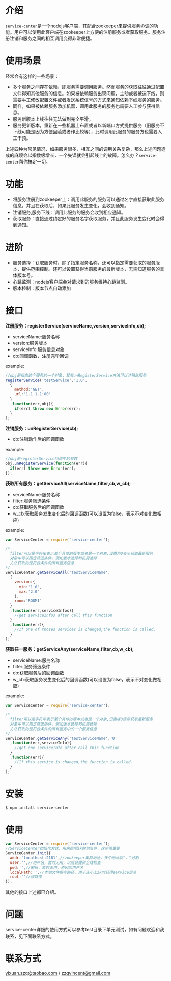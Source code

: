 # 介绍

`service-center`是一个nodejs客户端，其配合zookeeper来提供服务协调的功能。用户可以使用此客户端在zookeeper上方便的注册服务或者获取服务。服务注册注销和服务之间的相互调用变得非常便捷。

# 使用场景

经常会有这样的一些场景：

* 多个服务之间存在依赖，即服务需要调用服务。然而服务的获取往往通过配置文件得知其他服务的信息。如果被依赖服务出现问题，主动或者被迫下线，则需要手工修改配置文件或者发送系统信号的方式来通知依赖下线服务的服务。
* 同样，如果被依赖服务添加机器，调用此服务的服务也需要人工参与获得信息。
* 服务新版本上线往往无法做到完全平滑。
* 服务更新版本，重新在一些机器上布置或者以新端口方式提供服务（旧服务不下线可能是因为方便回滚或者作比较等），此时调用此服务的服务方也需要人工干预。

上述四种为常见情况，如果服务很多，相互之间的调用关系复杂，那么上述问题造成的麻烦会以指数级增长，一个失误就会引起线上的故障。怎么办？`service-center`帮你搞定一切。

# 功能

* 将服务注册到zookeeper上：调用此服务的服务可以通过名字直接获取此服务信息，并且在获取后，如果此服务发生变化，会收到通知。
* 注销服务,服务下线：调用此服务的服务会收到相应通知。
* 获取服务：直接通过约定好的服务名字获取服务，并且此服务发生变化时会得到通知。

# 进阶

* 服务选择：获取服务时，除了指定服务名称，还可以指定需要获取的服务版本，提供范围控制。还可以设置获得当前服务的最新版本，无需知道服务的具体版本号。
* 心跳监测：nodejs客户端会对请求到的服务维持心跳监测。
* 版本控制：版本节点自动添加

# 接口

**注册服务：registerService(serviceName,version,serviceInfo,cb);**

* serviceName:服务名称
* version:服务版本
* serviceInfo:服务信息对象
* cb:回调函数，注册完毕回调

example:

```javascript
//obj是指向这个服务的一个对象，其有unRegisterService方法可以注销此服务
registerService('testService','1.0',
  {
    method:'GET',
    url:'1.1.1.1:80'
  }
  ,function(err,obj){
    if(err) throw new Error(err);
  }
);
```


**注销服务：unRegisterService(cb);**

* cb:注销动作后的回调函数

example:

```javascript
//obj是registerService回调中的参数
obj.unRegisterService(function(err){
  if(err) throw new Error(err);
});
```


**获取所有服务：getServiceAll(serviceName,filter,cb,w_cb);**

* serviceName:服务名称
* filter:服务筛选条件
* cb:获取服务后的回调函数
* w_cb:获取服务发生变化后的回调函数(可以设置为false，表示不对变化做相应)

example:

```javascript
var ServiceCenter = require('service-center');

/*
  filter可以是字符串表示某个具体的版本或者是一个对象,设置为0表示获取最新服务
  对象中可以指定筛选条件，例如版本选择和机房选择
  方法获取的是符合条件的所有服务信息
*/
ServiceCenter.getServiceAll('testServiceName',
  {
    version:{
      min:'1.0',
      max:'2.0'
    },
    room:'ROOM1'
  }
  ,function(err,serviceInfos){
    //get serviceInfos after call this function
  }
  ,function(err){
    //If one of thoses services is changed,the function is called.
  }
);
```


**获取任一服务：getServiceAny(serviceName,filter,cb,w_cb);**

* serviceName:服务名称
* filter:服务筛选条件
* cb:获取服务后的回调函数
* w_cb:获取服务发生变化后的回调函数(可以设置为false，表示不对变化做相应)

example:

```javascript
var ServiceCenter = require('service-center');

/*
  filter可以是字符串表示某个具体的版本或者是一个对象,设置成0表示获取最新服务
  对象中可以指定筛选条件，例如版本选择和机房选择
  方法获取的是符合条件的所有服务中的一个服务信息
*/
ServiceCenter.getServiceAny('testServiceName','0'
  ,function(err,serviceInfo){
    //get one serviceInfo after call this function
  }
  ,function(err){
    //If this service is changed,the function is called.
  }
);
```

# 安装
```bash
$ npm install service-center
```

# 使用
```javascript
var ServiceCenter = require('service-center');
//ServiceCenter初始化方式，用来指明zk的地址等，这步很重要
ServiceCenter.init({
  addr:'localhost:2181',//zookeeper集群地址，多个地址以"，"分割
  user:'',//用户名，暂时无用，以后会提供全线检查
  pwd:'',//密码，暂时无用，原因同用户名
  localPath:'',//本地文件保存路径，用于连不上zk时获得service信息
  root:''//根路径
});
```

其他的接口上述都已介绍。

# 问题
service-center详细的使用方式可以参考test目录下单元测试，如有问题欢迎和我联系，见下面联系方式。

# 联系方式
yixuan.zzq@taobao.com / zzqvincent@gmail.com
